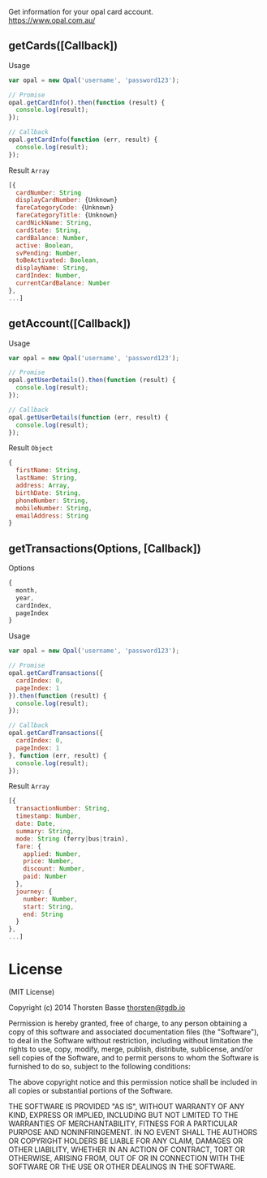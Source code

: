 Get information for your opal card account.  
https://www.opal.com.au/

## getCards([Callback])

Usage

```javascript
var opal = new Opal('username', 'password123');

// Promise
opal.getCardInfo().then(function (result) {
  console.log(result);
});

// Callback
opal.getCardInfo(function (err, result) {
  console.log(result);
});
```

Result `Array`

```javascript
[{
  cardNumber: String
  displayCardNumber: {Unknown}
  fareCategoryCode: {Unknown}
  fareCategoryTitle: {Unknown}
  cardNickName: String,
  cardState: String,
  cardBalance: Number,
  active: Boolean,
  svPending: Number,
  toBeActivated: Boolean,
  displayName: String,
  cardIndex: Number,
  currentCardBalance: Number
},
...]
```

## getAccount([Callback])

Usage

```javascript
var opal = new Opal('username', 'password123');

// Promise
opal.getUserDetails().then(function (result) {
  console.log(result);
});

// Callback
opal.getUserDetails(function (err, result) {
  console.log(result);
});
```

Result `Object`

```javascript
{
  firstName: String,
  lastName: String,
  address: Array,
  birthDate: String,
  phoneNumber: String,
  mobileNumber: String,
  emailAddress: String
}
```

## getTransactions(Options, [Callback])

Options

```javascript
{
  month,
  year,
  cardIndex,
  pageIndex
}
```

Usage

```javascript
var opal = new Opal('username', 'password123');

// Promise
opal.getCardTransactions({
  cardIndex: 0,
  pageIndex: 1
}).then(function (result) {
  console.log(result);
});

// Callback
opal.getCardTransactions({
  cardIndex: 0,
  pageIndex: 1
}, function (err, result) {
  console.log(result);
});
```

Result `Array`

```javascript
[{
  transactionNumber: String,
  timestamp: Number,
  date: Date,
  summary: String,
  mode: String (ferry|bus|train),
  fare: { 
    applied: Number,
    price: Number,
    discount: Number,
    paid: Number
  },
  journey: {
    number: Number,
    start: String,
    end: String
  }
},
...]

```

# License

(MIT License)

Copyright (c) 2014 Thorsten Basse thorsten@tgdb.io

Permission is hereby granted, free of charge, to any person obtaining a copy of this software and associated documentation files (the "Software"), to deal in the Software without restriction, including without limitation the rights to use, copy, modify, merge, publish, distribute, sublicense, and/or sell copies of the Software, and to permit persons to whom the Software is furnished to do so, subject to the following conditions:

The above copyright notice and this permission notice shall be included in all copies or substantial portions of the Software.

THE SOFTWARE IS PROVIDED "AS IS", WITHOUT WARRANTY OF ANY KIND, EXPRESS OR IMPLIED, INCLUDING BUT NOT LIMITED TO THE WARRANTIES OF MERCHANTABILITY, FITNESS FOR A PARTICULAR PURPOSE AND NONINFRINGEMENT. IN NO EVENT SHALL THE AUTHORS OR COPYRIGHT HOLDERS BE LIABLE FOR ANY CLAIM, DAMAGES OR OTHER LIABILITY, WHETHER IN AN ACTION OF CONTRACT, TORT OR OTHERWISE, ARISING FROM, OUT OF OR IN CONNECTION WITH THE SOFTWARE OR THE USE OR OTHER DEALINGS IN THE SOFTWARE.